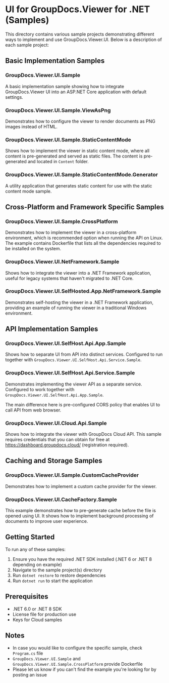 # UI for GroupDocs.Viewer for .NET (Samples)

This directory contains various sample projects demonstrating different ways to implement and use GroupDocs.Viewer.UI. Below is a description of each sample project:

## Basic Implementation Samples

### GroupDocs.Viewer.UI.Sample

A basic implementation sample showing how to integrate GroupDocs.Viewer UI into an ASP.NET Core application with default settings.

### GroupDocs.Viewer.UI.Sample.ViewAsPng

Demonstrates how to configure the viewer to render documents as PNG images instead of HTML.

### GroupDocs.Viewer.UI.Sample.StaticContentMode

Shows how to implement the viewer in static content mode, where all content is pre-generated and served as static files. The content is pre-generated and located in `Content` folder.

### GroupDocs.Viewer.UI.Sample.StaticContentMode.Generator

A utility application that generates static content for use with the static content mode sample.

## Cross-Platform and Framework Specific Samples

### GroupDocs.Viewer.UI.Sample.CrossPlatform

Demonstrates how to implement the viewer in a cross-platform environment, which is recommended option when running the API on Linux. The example contains Dockerfile that lists all the dependencies required to be installed on the system.

### GroupDocs.Viewer.UI.NetFramework.Sample

Shows how to integrate the viewer into a .NET Framework application, useful for legacy systems that haven't migrated to .NET Core.

### GroupDocs.Viewer.UI.SelfHosted.App.NetFramework.Sample

Demonstrates self-hosting the viewer in a .NET Framework application, providing an example of running the viewer in a traditional Windows environment.

## API Implementation Samples

### GroupDocs.Viewer.UI.SelfHost.Api.App.Sample

Shows how to separate UI from API into distinct services. Configured to run together with `GroupDocs.Viewer.UI.SelfHost.Api.Service.Sample`.

### GroupDocs.Viewer.UI.SelfHost.Api.Service.Sample

Demonstrates implementing the viewer API as a separate service. Configured to work together with `GroupDocs.Viewer.UI.SelfHost.Api.App.Sample`. 

The main difference here is pre-configured CORS policy that enables UI to call API from web browser.

### GroupDocs.Viewer.UI.Cloud.Api.Sample

Shows how to integrate the viewer with GroupDocs Cloud API. This sample requires credentials that you can obtain for free at https://dashboard.groupdocs.cloud/ (registration required).

## Caching and Storage Samples

### GroupDocs.Viewer.UI.Sample.CustomCacheProvider

Demonstrates how to implement a custom cache provider for the viewer.

### GroupDocs.Viewer.UI.CacheFactory.Sample

This example demonstrates how to pre-generate cache before the file is opened using UI. It shows how to implement background processing of documents to improve user experience.

## Getting Started

To run any of these samples:

1. Ensure you have the required .NET SDK installed (.NET 6 or .NET 8 depending on example)
2. Navigate to the sample project(s) directory
3. Run `dotnet restore` to restore dependencies
4. Run `dotnet run` to start the application

## Prerequisites

- .NET 6.0 or .NET 8 SDK
- License file for production use 
- Keys for Cloud samples

## Notes

- In case you would like to configure the specific sample, check `Program.cs` file
- `GroupDocs.Viewer.UI.Sample` and `GroupDocs.Viewer.UI.Sample.CrossPlatform` provide Dockerfile
- Please let us know if you can't find the example you're looking for by posting an issue